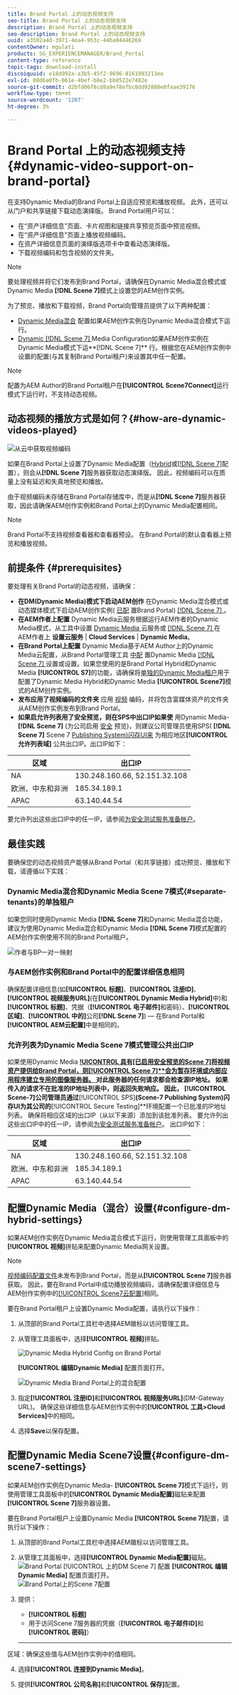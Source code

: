```yaml
---
title: Brand Portal 上的动态视频支持
seo-title: Brand Portal 上的动态视频支持
description: Brand Portal 上的动态视频支持
seo-description: Brand Portal 上的动态视频支持
uuid: a3502a4d-3971-4ea4-953c-44ba04446269
contentOwner: mgulati
products: SG_EXPERIENCEMANAGER/Brand_Portal
content-type: reference
topic-tags: download-install
discoiquuid: e18d992a-a3b5-45f2-9696-8161993213ee
exl-id: 08d6a0fb-061e-4bef-b8e2-bb8522e7482e
source-git-commit: d2bfd06f8cd8a9e78efbc8dd92880e0faae39176
workflow-type: tm+mt
source-wordcount: '1207'
ht-degree: 3%

---
```


# Brand Portal 上的动态视频支持 {#dynamic-video-support-on-brand-portal}

在支持Dynamic Media的Brand Portal上自适应预览和播放视频。 此外，还可以从门户和共享链接下载动态演绎版。
Brand Portal用户可以：

* 在“资产详细信息”页面、卡片视图和链接共享预览页面中预览视频。
* 在“资产详细信息”页面上播放视频编码。
* 在资产详细信息页面的演绎版选项卡中查看动态演绎版。
* 下载视频编码和包含视频的文件夹。

>[!NOTE]
>
>要处理视频并将它们发布到Brand Portal，请确保在Dynamic Media混合模式或Dynamic Media **[!DNL Scene 7]**&#x200B;模式上设置您的AEM创作实例。

为了预览、播放和下载视频，Brand Portal向管理员提供了以下两种配置：

* [Dynamic Media混合](#configure-dm-hybrid-settings)
配置如果AEM创作实例在Dynamic Media混合模式下运行。
* [Dynamic  [!DNL Scene 7] ](#configure-dm-scene7-settings)
Media Configuration如果AEM创作实例在Dynamic Media模式下运**[!DNL Scene 7]** 行。根据您在AEM创作实例中设置的配置(与其复制Brand Portal租户)来设置其中任一配置。

>[!NOTE]
>
>配置为AEM Author的Brand Portal租户在&#x200B;**[!UICONTROL Scene7Connect]**&#x200B;运行模式下运行时，不支持动态视频。

## 动态视频的播放方式是如何？{#how-are-dynamic-videos-played}

![从云中获取视频编码](assets/VideoEncodes.png)

如果在Brand Portal上设置了Dynamic Media配置（[Hybrid](../using/dynamic-video-brand-portal.md#configure-dm-hybrid-settings)或[[!DNL Scene 7]](../using/dynamic-video-brand-portal.md#configure-dm-scene7-settings)配置），则会从&#x200B;**[!DNL Scene 7]**&#x200B;服务器获取动态演绎版。 因此，视频编码可以在质量上没有延迟和失真地预览和播放。

由于视频编码未存储在Brand Portal存储库中，而是从&#x200B;**[!DNL Scene 7]**&#x200B;服务器获取，因此请确保AEM创作实例和Brand Portal上的Dynamic Media配置相同。

>[!NOTE]
>
>Brand Portal不支持视频查看器和查看器预设。 在Brand Portal的默认查看器上预览和播放视频。

## 前提条件 {#prerequisites}

要处理有关Brand Portal的动态视频，请确保：

* **在DM(Dynamic Media)模式下启动AEM创作**
在Dynamic Media混合模式或动态媒体模式下启动AEM创作实例( [已配](https://helpx.adobe.com/experience-manager/6-5/assets/using/config-dynamic.html#EnablingDynamicMedia) 置Brand Portal) [ [!DNL Scene 7] ](https://helpx.adobe.com/experience-manager/6-5/assets/using/config-dms7.html#EnablingDynamicMediainScene7mode)。
* **在AEM作者上配置**
Dynamic Media云服务根据运行AEM作者的Dynamic Media模式，从工具中设置 [Dynamic Media ](https://helpx.adobe.com/experience-manager/6-5/assets/using/config-dynamic.html#ConfiguringDynamicMediaCloudServices) 云服务或 [[!DNL Scene 7] ](https://helpx.adobe.com/experience-manager/6-5/assets/using/config-dms7.html#ConfiguringDynamicMediaCloudServices) 在AEM作者上 **设置云服务** |  **Cloud Services** |  **Dynamic Media**。
* **在Brand Portal上配置**
Dynamic Media基于AEM Author上的Dynamic Media云配置，从Brand Portal管理工具 [中配](#configure-dm-hybrid-settings) 置Dynamic Media [[!DNL Scene 7] ](#configure-dm-scene7-settings)  设置或设置。如果您使用的是Brand Portal Hybrid和Dynamic Media **[!UICONTROL S7]**&#x200B;的功能，请确保将[单独的Dynamic Media租户](#separate-tenants)用于配置了Dynamic Media Hybrid和Dynamic Media **[!UICONTROL Scene7]**&#x200B;模式的AEM创作实例。
* **发布应用了视频编码的文件夹**
应用 [视频](https://helpx.adobe.com/experience-manager/6-5/assets/using/video-profiles.html) 编码，并将包含富媒体资产的文件夹从AEM创作实例发布到Brand Portal。
* **如果启允许列表用了安全预览，则在SPS中出口IP如果使**
用Dynamic Media- **[!DNL Scene 7]** (为公司启用 [安全](https://docs.adobe.com/content/help/en/dynamic-media-classic/using/upload-publish/testing-assets-making-them-public.html) 预览)，则建议公司管理员使用SPS( **[!DNL Scene 7]** Scene 7 [Publishing System)闪存UI来](https://docs.adobe.com/content/help/en/dynamic-media-classic/using/upload-publish/testing-assets-making-them-public.html#testing-the-secure-testing-service) 为相应地区&#x200B;**[!UICONTROL 允许列表域]** 公共出口IP。出口IP如下：

| **区域** | **出口IP** |
|--- |--- |
| NA | 130.248.160.66, 52.151.32.108 |
| 欧洲、中东和非洲 | 185.34.189.1 |
| APAC | 63.140.44.54 |

要允许列出这些出口IP中的任一IP，请参阅[为安全测试服务准备帐户](https://docs.adobe.com/content/help/en/dynamic-media-classic/using/upload-publish/testing-assets-making-them-public.html#testing-the-secure-testing-service)。

## 最佳实践

要确保您的动态视频资产能够从Brand Portal（和共享链接）成功预览、播放和下载，请遵循以下实践：

### Dynamic Media混合和Dynamic Media Scene 7模式{#separate-tenants}的单独租户

如果您同时使用Dynamic Media **[!DNL Scene 7]**&#x200B;和Dynamic Media混合功能，建议为使用Dynamic Media混合和Dynamic Media **[!DNL Scene 7]**&#x200B;模式配置的AEM创作实例使用不同的Brand Portal租户。<br />

![作者与BP一对一映射](assets/BPDynamicMedia.png)

### 与AEM创作实例和Brand Portal中的配置详细信息相同

确保配置详细信息(如&#x200B;**[!UICONTROL 标题]**、**[!UICONTROL 注册ID]**、**[!UICONTROL 视频服务URL]**(在&#x200B;**[!UICONTROL Dynamic Media Hybrid]**&#x200B;中)和&#x200B;**[!UICONTROL 标题]**、凭据（**[!UICONTROL 电子邮件]**&#x200B;和密码）、**[!UICONTROL 区域]**、**[!UICONTROL 中的]**&#x200B;公司&#x200B;**[!DNL Scene 7]**) — 在Brand Portal和&#x200B;**[!UICONTROL AEM云配置]**&#x200B;中是相同的。

### 允许列表为Dynamic Media Scene 7模式管理公共出口IP

如果使用Dynamic Media **[!UICONTROL 具有[已启用安全预览的Scene 7]**&#x200B;将视频资产提供给Brand Portal，则&#x200B;**[!UICONTROL Scene 7]**&#x200B;会为暂存环境或内部应用程序建立专用的图像服务器。 ](https://docs.adobe.com/content/help/en/dynamic-media-classic/using/upload-publish/testing-assets-making-them-public.html)对此服务器的任何请求都会检查源IP地址。 如果传入的请求不在批准的IP地址列表中，则返回失败响应。
因此， **[!UICONTROL Scene-7]**&#x200B;公司管理员通过&#x200B;**[!UICONTROL SPS]**(Scene-7 Publishing System)闪存UI为其公司的&#x200B;**[!UICONTROL Secure Testing]**环境配置一个已批准的IP地址列表。 确保将相应区域的出口IP（从以下来源）添加到该批准列表。
要允许列出这些出口IP中的任一IP，请参阅[为安全测试服务准备帐户](https://docs.adobe.com/content/help/en/dynamic-media-classic/using/upload-publish/testing-assets-making-them-public.html#testing-the-secure-testing-service)。
出口IP如下：

| **区域** | **出口IP** |
|--- |--- |
| NA | 130.248.160.66, 52.151.32.108 |
| 欧洲、中东和非洲 | 185.34.189.1 |
| APAC | 63.140.44.54 |

## 配置Dynamic Media（混合）设置{#configure-dm-hybrid-settings}

如果AEM创作实例在Dynamic Media混合模式下运行，则使用管理工具面板中的&#x200B;**[!UICONTROL 视频]**&#x200B;拼贴来配置Dynamic Media网关设置。

>[!NOTE]
>
>[视频编码配置文件](https://helpx.adobe.com/experience-manager/6-5/assets/using/video-profiles.html)未发布到Brand Portal，而是从&#x200B;**[!UICONTROL Scene 7]**&#x200B;服务器获取。 因此，要在Brand Portal中成功播放视频编码，请确保配置详细信息与AEM创作实例中的[[!UICONTROL Scene7云配置]](https://helpx.adobe.com/experience-manager/6-5/assets/using/config-dms7.html#ConfiguringDynamicMediaCloudServices)相同。

要在Brand Portal租户上设置Dynamic Media配置，请执行以下操作：

1. 从顶部的Brand Portal工具栏中选择AEM徽标以访问管理工具。
1. 从管理工具面板中，选择&#x200B;**[!UICONTROL 视频]**&#x200B;拼贴。

   ![Dynamic Media Hybrid Config on Brand Portal](assets/DMHybrid-Video.png)

   **[!UICONTROL 编辑Dynamic Media]** 配置页面打开。

   ![Dynamic Media Brand Portal上的混合配置](assets/edit-dynamic-media-config.png)

1. 指定&#x200B;**[!UICONTROL 注册ID]**&#x200B;和&#x200B;**[!UICONTROL 视频服务URL]**(DM-Gateway URL)。 确保这些详细信息与AEM创作实例中的&#x200B;**[!UICONTROL 工具>Cloud Services]**&#x200B;中的相同。
1. 选择&#x200B;**Save**&#x200B;以保存配置。

## 配置Dynamic Media Scene7设置{#configure-dm-scene7-settings}

如果AEM创作实例在Dynamic Media- **[!UICONTROL Scene 7]**&#x200B;模式下运行，则使用管理工具面板中的&#x200B;**[!UICONTROL Dynamic Media配置]**&#x200B;磁贴来配置&#x200B;**[!UICONTROL Scene 7]**&#x200B;服务器设置。

要在Brand Portal租户上设置Dynamic Media **[!UICONTROL Scene 7]**&#x200B;配置，请执行以下操作：

1. 从顶部的Brand Portal工具栏中选择AEM徽标以访问管理工具。

2. 从管理工具面板中，选择&#x200B;**[!UICONTROL Dynamic Media配置]**&#x200B;磁贴。<br />
   ![Brand Portal [!UICONTROL 上的DM Scene 7] 配置](assets/DMS7-Tile.png)
   **[!UICONTROL 编辑Dynamic Media]** 配置页面打开。<br />
   ![Brand Portal上的Scene 7配置](assets/S7Config.png)

3. 提供：
   * **[!UICONTROL 标题]**
   * 用于访问Scene 7服务器的凭据（**[!UICONTROL 电子邮件ID]**&#x200B;和&#x200B;**[!UICONTROL 密码]**）
   * ****
区域：确保这些值与AEM创作实例中的值相同。

4. 选择&#x200B;**[!UICONTROL 连接到Dynamic Media]**。

5. 提供&#x200B;**[!UICONTROL 公司名称]**&#x200B;和&#x200B;**[!UICONTROL 保存]**&#x200B;配置。
